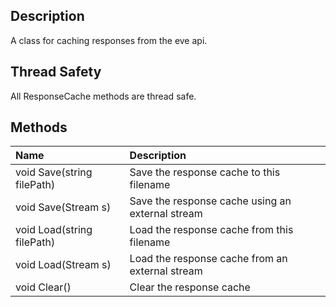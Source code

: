 ## Description ##
A class for caching responses from the eve api.

## Thread Safety ##
All ResponseCache methods are thread safe.

## Methods ##
| **Name** | **Description** |
|:---------|:----------------|
| void Save(string filePath) | Save the response cache to this filename |
| void Save(Stream s) | Save the response cache using an external stream |
| void Load(string filePath) | Load the response cache from this filename |
| void Load(Stream s) | Load the response cache from an external stream |
| void Clear() | Clear the response cache |